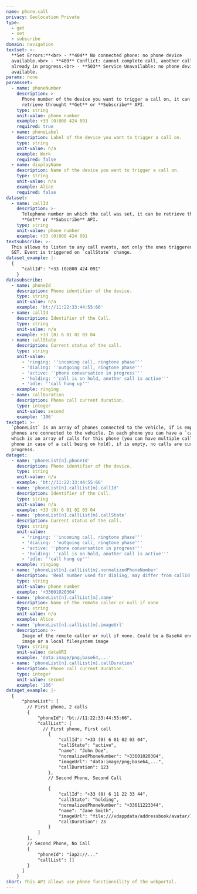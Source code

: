 ```yaml
---
name: phone.call
privacy: Geolocation Private
type:
  - get
  - set
  - subscribe
domain: navigation
textset: >-
  **Set Errors:**<br> - **404** No connected phone: no phone device
  available.<br> - **409** Conflict: cannot complete call, another call is
  already in progress.<br> - **503** Service Unavailable: no phone device
  available.
params: none
paramsset:
  - name: phoneNumber
    description: >-
      Phone number of the device you want to trigger a call on, it can be
      retrieve throught **Get** or **Subscribe** API.
    type: string
    unit-value: phone number
    example: +33 (0)800 424 091
    required: true
  - name: phoneLabel
    description: Label of the device you want to trigger a call on.
    type: string
    unit-value: n/a
    example: Work
    required: false
  - name: displayName
    description: Name of the device you want to trigger a call on.
    type: string
    unit-value: n/a
    example: Alice
    required: false
dataset:
  - name: callId
    description: >-
      Telephone number on which the call was set, it can be retrieve throught
      **Get** or **Subscribe** API.
    type: string
    unit-value: phone number
    example: +33 (0)800 424 091
textsubscribe: >-
  This allows to listen to any call events, not only the ones triggered with
  SET. Event is triggered on `callState` change.
dataset_example: |-
  {
      "callId": "+33 (0)800 424 091" 
    }
datasubscribe:
  - name: phoneId
    description: Phone identifier of the device.
    type: string
    unit-value: n/a
    example: 'bt://11:22:33:44:55:66'
  - name: callId
    description: Identifier of the Call.
    type: string
    unit-value: n/a
    example: +33 (0) 6 01 02 03 04
  - name: callState
    description: Current status of the call.
    type: string
    unit-value:
      - 'ringing: ''incoming call, ringtone phase'''
      - 'dialing: ''outgoing call, ringtone phase'''
      - 'active: ''phone conversation in progress'''
      - 'holding: ''call is on hold, another call is active'''
      - 'idle: ''call hung up'''
    example: ringing
  - name: callDuration
    description: Phone call current duration.
    type: integer
    unit-value: second
    example: '106'
textget: >-
  `phoneList` is an array of phones connected to the vehicle, if is empty, no
  phones are connected to the vehicle. In each phone you can have a `callList`
  which is an array of calls for this phone (you can have multiple calls for one
  phone in case of a call being on hold), if is empty, no calls are currently in
  progress.
dataget:
  - name: 'phoneList[n].phoneId'
    description: Phone identifier of the device.
    type: string
    unit-value: n/a
    example: 'bt://11:22:33:44:55:66'
  - name: 'phoneList[n].callList[m].callId'
    description: Identifier of the Call.
    type: string
    unit-value: n/a
    example: +33 (0) 6 01 02 03 04
  - name: 'phoneList[n].callList[m].callState'
    description: Current status of the call.
    type: string
    unit-value:
      - 'ringing: ''incoming call, ringtone phase'''
      - 'dialing: ''outgoing call, ringtone phase'''
      - 'active: ''phone conversation in progress'''
      - 'holding: ''call is on hold, another call is active'''
      - 'idle: ''call hung up'''
    example: ringing
  - name: 'phoneList[n].callList[m].normalizedPhoneNumber'
    description: 'Real number used for dialing, may differ from callId.'
    type: string
    unit-value: phone number
    example: '+33601020304'
  - name: 'phoneList[n].callList[m].name'
    description: Name of the remote caller or null if none
    type: string
    unit-value: n/a
    example: Alice
  - name: 'phoneList[n].callList[m].imageUrl'
    description: >-
      Image of the remote caller or null if none. Could be a Base64 encoded
      image or a local filesystem image
    type: string
    unit-value: dataURI
    example: 'data:image/png;base64,...'
  - name: 'phoneList[n].callList[m].callDuration'
    description: Phone call current duration.
    type: integer
    unit-value: second
    example: '106'
dataget_example: |-
  {
      "phoneList": [
        // First phone, 2 calls
        {
            "phoneId": "bt://11:22:33:44:55:66",
            "callList": [
              // First phone, First call
                {
                    "callId": "+33 (0) 6 01 02 03 04",
                    "callState": "active",
                    "name": "John Doe",
                    "normalizedPhoneNumber": "+33601020304",
                    "imageUrl": "data:image/png;base64,...",
                    "callDuration": 123 
                },
                // Second Phone, Second Call

                {
                    "callId": "+33 (0) 6 11 22 33 44",
                    "callState": "holding",
                    "normalizedPhoneNumber": "+33611223344",
                    "name": "Jane Smith",
                    "imageUrl": "file:///vdappdata/addressbook/avatar/194.png",
                    "callDuration": 23
                }
            ]
        },
        // Second Phone, No Call
        {
            "phoneId": "iap2://..."
            "callList": [] 
        }
      ]
    }
short: This API allows use phone functionnility of the webportal.
---
```


